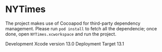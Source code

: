 # NYTimes

The project makes use of Cocoapod for third-party dependency management. Please run `pod install` to fetch all the dependencie; once done, open `NYTimes.xcworkspace` and run the project.

Development Xcode version 13.0
Deployment Target 13.1
